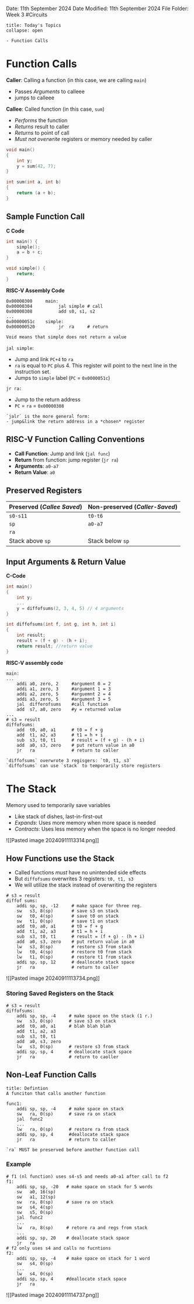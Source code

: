Date: 11th September 2024
Date Modified: 11th September 2024
File Folder: Week 3
#Circuits

```ad-abstract
title: Today's Topics
collapse: open

- Function Calls

```

# Function Calls

**Caller**: Calling a function (in this case, we are calling `main`)
- Passes *Arguments* to calleee
- jumps to calleee

**Callee**: Called function (in this case, `sum`)
- *Performs* the function
- *Returns* result to caller
- *Returns* to point of call
- *Must not overwrite* registers or memory needed by caller

```c
void main()
{
	int y;
	y = sum(42, 7);
}

int sum(int a, int b)
{
	return (a + b);
}
```

## Sample Function Call

**C Code**
```c
int main() {
	simple();
	a = b + c;
}

void simple() {
	return;
}
```

**RISC-V Assembly Code**

```
0x00000300     main:
0x00000304          jal simple # call
0x00000308			add s0, s1, s2
...
0x00000051c    simple:
0x000000520         jr  ra     # return
```

```ad-note
Void means that simple does not return a value
```

`jal simple`: 
- Jump and link `PC+4` to `ra`
- `ra` is equal to `PC` plus 4. This register will point to the next line in the instruction set.
- Jumps to `simple` label (`PC` = `0x0000051c`)

`jr ra:`
- Jump to the return address
- `PC` = `ra` = `0x00000308`

```ad-note
`jalr` is the more general form:
- jump&link the return address in a *chosen* register
```

## RISC-V Function Calling Conventions

- **Call Function**: Jump and link (`jal func`)
- **Return** from function: jump register (`jr ra`)
- **Arguments**: `a0-a7`
- **Return Value**: `a0`

## Preserved Registers

| Preserved (*Callee Saved*) | Non-preserved (*Caller-Saved*) |
| -------------------------- | ------------------------------ |
| `s0-s11`                   | `t0-t6`                        |
| `sp`                       | `a0-a7`                        |
| `ra`                       |                                |
| Stack above `sp`           | Stack below `sp`               |

## Input Arguments & Return Value

**C-Code**
```c
int main()
{
	int y;
	...
	y = diffofsums(2, 3, 4, 5) // 4 arguments
}

int diffofsums(int f, int g, int h, int i) 
{
	int result;
	result = (f + g) - (h + i);
	return result; //return value
}
```

**RISC-V assembly code**

```
main:
...
	addi a0, zero, 2     #argument 0 = 2
	addi a1, zero, 3     #argument 1 = 3
	addi a2, zero, 5     #arguemnt 2 = 4
	addi a3, zero, 5     #argument 3 = 5
	jal  differofsums    #call function
	add  s7, a0, zero    #y = returned value
...
# s3 = result
diffofsums:
	add  t0, a0, a1      # t0 = f + g
	add  t1, a2, a3      # t1 = h + i
	sub  s3, t0, t1      # result = (f + g) - (h + i)
	add  a0, s3, zero    # put return value in a0
	jr   ra              # return to caller
```

```ad-important
`diffofsums` overwrote 3 regisgers: `t0, t1, s3`
`diffofsums` can use `stack` to temporarily store registers
```

# The Stack

Memory used to temporarily save variables
- Like stack of dishes, last-in-first-out
- *Expands*: Uses more memory when more space is needed
- *Contracts*: Uses less memory when the space is no longer needed 

![[Pasted image 20240911113314.png]]

## How Functions use the Stack

- Called functions *must* have no unintended side effects
- But `diffofsums` overwrites 3 registers: `t0, t1, s3`
- We will utilize the stack instead of overwriting the registers

```
# s3 = result
diffof sums:
	addi sp, sp, -12     # make space for three reg.
	sw   s3, 8(sp)       # save s3 on stack
	sw   t0, 4(sp)       # save t0 on stack
	sw   t1, 0(sp)       # save t1 on stack
	add  t0, a0, a1      # t0 = f + g
	add  t1, a2, a3      # t1 = h + i
	sub  s3, t0, t1      # result = (f + g) - (h + i)
	add  a0, s3, zero    # put return value in a0
	lw   s3, 8(sp)       # restore s3 from stack
	lw   t0, 4(sp)       # restore t0 from stack
	lw   t1, 0(sp)       # restore t1 from stack
	addi sp, sp, 12      # deallocate stack space
	jr   ra              # return to caller
```

![[Pasted image 20240911113734.png]]

### Storing Saved Registers on the Stack

```
# s3 = result
diffofsums:
	addi sp, sp, -4     # make space on the stack (1 r.)
	sw   s3, 0(sp)      # save s3 on stack
	add  t0, a0, a1     # blah blah blah
	add  t1, a2, a3
	sub  s3, t0, t1
	add  a0, s3, zero
	lw   s3, 0(sp)      # restore s3 from stack
	addi sp, sp, 4      # deallocate stack space
	jr   ra             # return to caoller
```

## Non-Leaf Function Calls

```ad-summary
title: Defintion
A funciton that calls another function
```

```
func1:
	addi sp, sp, -4     # make space on stack
	sw   ra, 0(sp)      # save ra on stack
	jal  func2
	...
	lw   ra, 0(sp)      # restore ra from stack
	addi sp, sp, 4      #deallocate stack space
	jr   ra             # return to caller
```

```ad-important
`ra` MUST be preserved before another function call
```

### Example

```
# f1 (nl function) uses s4-s5 and needs a0-a1 after call to f2
f1:
	addi sp, sp, -20   # make space on stack for 5 words
	sw   a0, 16(sp)
	sw   a1, 12(sp)
	sw   ra, 8(sp)     # save ra on stack
	sw   s4, 4(sp)
	sw   s5, 0(sp)
	jal  func2
	...
	lw   ra, 8(sp)     # retore ra and regs from stack
	...
	addi sp, sp, 20    # deallocate stack space
	jr   ra
# f2 only uses s4 and calls no fucntions
f2:
	addi sp, sp, -4    # make space on stack for 1 word
	sw   s4, 0(sp)
	...
	lw   s4, 0(sp)
	addi sp, sp, 4     #deallocate stack space
	jr   ra
```

![[Pasted image 20240911114737.png]]





